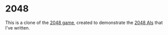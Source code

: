 # 2048
This is a clone of the [2048 game](https://github.com/gabrielecirulli/2048), created to demonstrate the [2048 AIs](https://github.com/qpwoeirut/2048-solver) that I've written.
